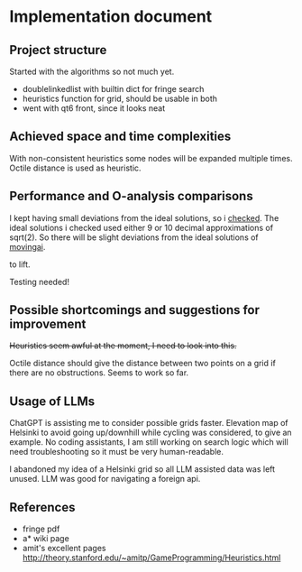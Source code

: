 # Implementation document

## Project structure

Started with the algorithms so not much yet.
- doublelinkedlist with builtin dict for fringe search
- heuristics function for grid, should be usable in both
- went with qt6 front, since it looks neat

## Achieved space and time complexities

With non-consistent heuristics some nodes will be expanded multiple times. Octile distance is
used as heuristic.

## Performance and O-analysis comparisons

I kept having small deviations from the ideal solutions, so i [checked](../algolabra/common_search_utils/check_movingai_ideal_solutions.py).
The ideal solutions i checked used either 9 or 10 decimal approximations of sqrt(2). So there will
be slight deviations from the ideal solutions of [movingai](https://www.movingai.com/benchmarks/index.html).

to lift.

Testing needed!

## Possible shortcomings and suggestions for improvement

~~Heuristics seem awful at the moment, I need to look into this.~~

Octile distance should give the distance between two points on a grid if there are no obstructions. 
Seems to work so far.

## Usage of LLMs

ChatGPT is assisting me to consider possible grids faster. Elevation map of Helsinki to
avoid going up/downhill while cycling was considered, to give an example. No coding assistants, I
am still working on search logic which will need troubleshooting so it must be very human-readable.

I abandoned my idea of a Helsinki grid so all LLM assisted data was left unused. LLM was good
for navigating a foreign api.

## References

- fringe pdf 
- a* wiki page
- amit's excellent pages http://theory.stanford.edu/~amitp/GameProgramming/Heuristics.html
